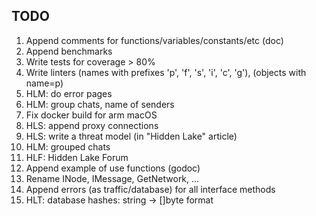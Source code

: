 ## TODO 

1. Append comments for functions/variables/constants/etc (doc)
2. Append benchmarks
3. Write tests for coverage > 80%
4. Write linters (names with prefixes 'p', 'f', 's', 'i', 'c', 'g'), (objects with name=p)
5. HLM: do error pages
6. HLM: group chats, name of senders
7. Fix docker build for arm macOS 
8. HLS: append proxy connections
9. HLS: write a threat model (in "Hidden Lake" article)
10. HLM: grouped chats
11. HLF: Hidden Lake Forum
12. Append example of use functions (godoc)
13. Rename INode, IMessage, GetNetwork, ...
14. Append errors (as traffic/database) for all interface methods
15. HLT: database hashes: string -> []byte format
